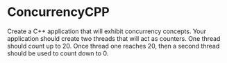 # ConcurrencyCPP
Create a C++ application that will exhibit concurrency concepts. Your application should create two threads that will act as counters. 
One thread should count up to 20. Once thread one reaches 20, then a second thread should be used to count down to 0.
